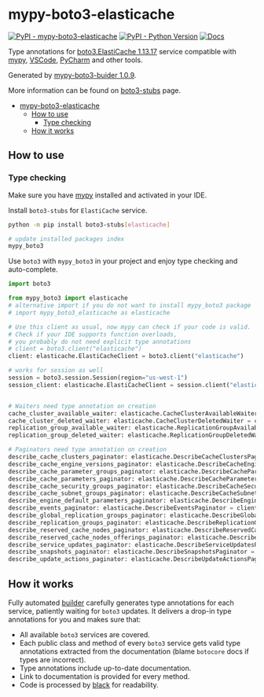 # mypy-boto3-elasticache

[![PyPI - mypy-boto3-elasticache](https://img.shields.io/pypi/v/mypy-boto3-elasticache.svg?color=blue)](https://pypi.org/project/mypy-boto3-elasticache)
[![PyPI - Python Version](https://img.shields.io/pypi/pyversions/mypy-boto3-elasticache.svg?color=blue)](https://pypi.org/project/mypy-boto3-elasticache)
[![Docs](https://img.shields.io/readthedocs/mypy-boto3-builder.svg?color=blue)](https://mypy-boto3-builder.readthedocs.io/)

Type annotations for
[boto3.ElastiCache 1.13.17](https://boto3.amazonaws.com/v1/documentation/api/1.13.17/reference/services/elasticache.html#ElastiCache) service
compatible with [mypy](https://github.com/python/mypy), [VSCode](https://code.visualstudio.com/),
[PyCharm](https://www.jetbrains.com/pycharm/) and other tools.

Generated by [mypy-boto3-buider 1.0.9](https://github.com/vemel/mypy_boto3_builder).

More information can be found on [boto3-stubs](https://pypi.org/project/boto3-stubs/) page.

- [mypy-boto3-elasticache](#mypy-boto3-elasticache)
  - [How to use](#how-to-use)
    - [Type checking](#type-checking)
  - [How it works](#how-it-works)

## How to use

### Type checking

Make sure you have [mypy](https://github.com/python/mypy) installed and activated in your IDE.

Install `boto3-stubs` for `ElastiCache` service.

```bash
python -m pip install boto3-stubs[elasticache]

# update installed packages index
mypy_boto3
```

Use `boto3` with `mypy_boto3` in your project and enjoy type checking and auto-complete.

```python
import boto3

from mypy_boto3 import elasticache
# alternative import if you do not want to install mypy_boto3 package
# import mypy_boto3_elasticache as elasticache

# Use this client as usual, now mypy can check if your code is valid.
# Check if your IDE supports function overloads,
# you probably do not need explicit type annotations
# client = boto3.client("elasticache")
client: elasticache.ElastiCacheClient = boto3.client("elasticache")

# works for session as well
session = boto3.session.Session(region="us-west-1")
session_client: elasticache.ElastiCacheClient = session.client("elasticache")


# Waiters need type annotation on creation
cache_cluster_available_waiter: elasticache.CacheClusterAvailableWaiter = client.get_waiter("cache_cluster_available")
cache_cluster_deleted_waiter: elasticache.CacheClusterDeletedWaiter = client.get_waiter("cache_cluster_deleted")
replication_group_available_waiter: elasticache.ReplicationGroupAvailableWaiter = client.get_waiter("replication_group_available")
replication_group_deleted_waiter: elasticache.ReplicationGroupDeletedWaiter = client.get_waiter("replication_group_deleted")

# Paginators need type annotation on creation
describe_cache_clusters_paginator: elasticache.DescribeCacheClustersPaginator = client.get_paginator("describe_cache_clusters")
describe_cache_engine_versions_paginator: elasticache.DescribeCacheEngineVersionsPaginator = client.get_paginator("describe_cache_engine_versions")
describe_cache_parameter_groups_paginator: elasticache.DescribeCacheParameterGroupsPaginator = client.get_paginator("describe_cache_parameter_groups")
describe_cache_parameters_paginator: elasticache.DescribeCacheParametersPaginator = client.get_paginator("describe_cache_parameters")
describe_cache_security_groups_paginator: elasticache.DescribeCacheSecurityGroupsPaginator = client.get_paginator("describe_cache_security_groups")
describe_cache_subnet_groups_paginator: elasticache.DescribeCacheSubnetGroupsPaginator = client.get_paginator("describe_cache_subnet_groups")
describe_engine_default_parameters_paginator: elasticache.DescribeEngineDefaultParametersPaginator = client.get_paginator("describe_engine_default_parameters")
describe_events_paginator: elasticache.DescribeEventsPaginator = client.get_paginator("describe_events")
describe_global_replication_groups_paginator: elasticache.DescribeGlobalReplicationGroupsPaginator = client.get_paginator("describe_global_replication_groups")
describe_replication_groups_paginator: elasticache.DescribeReplicationGroupsPaginator = client.get_paginator("describe_replication_groups")
describe_reserved_cache_nodes_paginator: elasticache.DescribeReservedCacheNodesPaginator = client.get_paginator("describe_reserved_cache_nodes")
describe_reserved_cache_nodes_offerings_paginator: elasticache.DescribeReservedCacheNodesOfferingsPaginator = client.get_paginator("describe_reserved_cache_nodes_offerings")
describe_service_updates_paginator: elasticache.DescribeServiceUpdatesPaginator = client.get_paginator("describe_service_updates")
describe_snapshots_paginator: elasticache.DescribeSnapshotsPaginator = client.get_paginator("describe_snapshots")
describe_update_actions_paginator: elasticache.DescribeUpdateActionsPaginator = client.get_paginator("describe_update_actions")
```

## How it works

Fully automated [builder](https://github.com/vemel/mypy_boto3_builder) carefully generates
type annotations for each service, patiently waiting for `boto3` updates. It delivers
a drop-in type annotations for you and makes sure that:

- All available `boto3` services are covered.
- Each public class and method of every `boto3` service gets valid type annotations
  extracted from the documentation (blame `botocore` docs if types are incorrect).
- Type annotations include up-to-date documentation.
- Link to documentation is provided for every method.
- Code is processed by [black](https://github.com/psf/black) for readability.